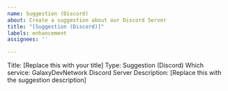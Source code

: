 ```yaml
---
name: Suggestion (Discord)
about: Create a suggestion about our Discord Server
title: "[Suggestion (Discord)]"
labels: enhancement
assignees: ''

---
```


Title: [Replace this with your title]
Type: Suggestion (Discord)
Which service: GalaxyDevNetwork Discord Server
Description:
[Replace this with the suggestion description]
